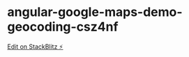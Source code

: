# angular-google-maps-demo-geocoding-csz4nf

[Edit on StackBlitz ⚡️](https://stackblitz.com/edit/angular-google-maps-demo-geocoding-csz4nf)